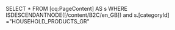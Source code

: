 SELECT * FROM [cq:PageContent] AS s WHERE ISDESCENDANTNODE([/content/B2C/en_GB]) and s.[categoryId] ="HOUSEHOLD_PRODUCTS_GR"
